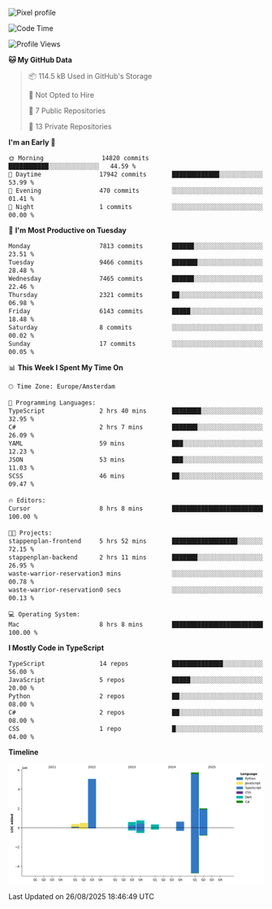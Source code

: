 ![Pixel profile](https://pixel-profile.vercel.app/api/github-stats?username=Atchferox&screen_effect=true&theme=rainbow
)


<!--START_SECTION:waka-->
![Code Time](http://img.shields.io/badge/Code%20Time-732%20hrs%2037%20mins-blue)

![Profile Views](http://img.shields.io/badge/Profile%20Views-0-blue)

**🐱 My GitHub Data** 

> 📦 114.5 kB Used in GitHub's Storage 
 > 
> 🚫 Not Opted to Hire
 > 
> 📜 7 Public Repositories 
 > 
> 🔑 13 Private Repositories 
 > 
**I'm an Early 🐤** 

```text
🌞 Morning                14820 commits       ███████████░░░░░░░░░░░░░░   44.59 % 
🌆 Daytime                17942 commits       █████████████░░░░░░░░░░░░   53.99 % 
🌃 Evening                470 commits         ░░░░░░░░░░░░░░░░░░░░░░░░░   01.41 % 
🌙 Night                  1 commits           ░░░░░░░░░░░░░░░░░░░░░░░░░   00.00 % 
```
📅 **I'm Most Productive on Tuesday** 

```text
Monday                   7813 commits        ██████░░░░░░░░░░░░░░░░░░░   23.51 % 
Tuesday                  9466 commits        ███████░░░░░░░░░░░░░░░░░░   28.48 % 
Wednesday                7465 commits        ██████░░░░░░░░░░░░░░░░░░░   22.46 % 
Thursday                 2321 commits        ██░░░░░░░░░░░░░░░░░░░░░░░   06.98 % 
Friday                   6143 commits        █████░░░░░░░░░░░░░░░░░░░░   18.48 % 
Saturday                 8 commits           ░░░░░░░░░░░░░░░░░░░░░░░░░   00.02 % 
Sunday                   17 commits          ░░░░░░░░░░░░░░░░░░░░░░░░░   00.05 % 
```


📊 **This Week I Spent My Time On** 

```text
🕑︎ Time Zone: Europe/Amsterdam

💬 Programming Languages: 
TypeScript               2 hrs 40 mins       ████████░░░░░░░░░░░░░░░░░   32.95 % 
C#                       2 hrs 7 mins        ███████░░░░░░░░░░░░░░░░░░   26.09 % 
YAML                     59 mins             ███░░░░░░░░░░░░░░░░░░░░░░   12.23 % 
JSON                     53 mins             ███░░░░░░░░░░░░░░░░░░░░░░   11.03 % 
SCSS                     46 mins             ██░░░░░░░░░░░░░░░░░░░░░░░   09.47 % 

🔥 Editors: 
Cursor                   8 hrs 8 mins        █████████████████████████   100.00 % 

🐱‍💻 Projects: 
stappenplan-frontend     5 hrs 52 mins       ██████████████████░░░░░░░   72.15 % 
stappenplan-backend      2 hrs 11 mins       ███████░░░░░░░░░░░░░░░░░░   26.95 % 
waste-warrior-reservation3 mins              ░░░░░░░░░░░░░░░░░░░░░░░░░   00.78 % 
waste-warrior-reservation0 secs              ░░░░░░░░░░░░░░░░░░░░░░░░░   00.13 % 

💻 Operating System: 
Mac                      8 hrs 8 mins        █████████████████████████   100.00 % 
```

**I Mostly Code in TypeScript** 

```text
TypeScript               14 repos            ██████████████░░░░░░░░░░░   56.00 % 
JavaScript               5 repos             █████░░░░░░░░░░░░░░░░░░░░   20.00 % 
Python                   2 repos             ██░░░░░░░░░░░░░░░░░░░░░░░   08.00 % 
C#                       2 repos             ██░░░░░░░░░░░░░░░░░░░░░░░   08.00 % 
CSS                      1 repo              █░░░░░░░░░░░░░░░░░░░░░░░░   04.00 % 
```



**Timeline**

![Lines of Code chart](https://raw.githubusercontent.com/Atchferox/Atchferox/main/assets/bar_graph.png)


 Last Updated on 26/08/2025 18:46:49 UTC
<!--END_SECTION:waka-->
